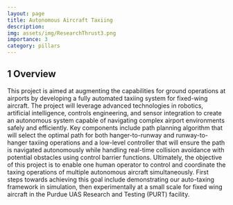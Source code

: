 ```yaml
---
layout: page
title: Autonomous Aircraft Taxiing
description: 
img: assets/img/ResearchThrust3.png
importance: 3
category: pillars
---
```


## 1 Overview

This project is aimed at augmenting the capabilities for ground operations at airports by developing a fully automated taxiing system for fixed-wing aircraft. The project will leverage advanced technologies in robotics, artificial intelligence, controls engineering, and sensor integration to create an autonomous system capable of navigating complex airport environments safely and efficiently. Key components include path planning algorithm that will select the optimal path for both hanger-to-runway and runway-to-hanger taxiing operations and a low-level controller that will ensure the path is navigated autonomously while handling real-time collision avoidance with potential obstacles using control barrier functions. Ultimately, the objective of this project is to enable one human operator to control and coordinate the taxing operations of multiple autonomous aircraft simultaneously. First steps towards achieving this goal include demonstrating our auto-taxing framework in simulation, then experimentally at a small scale for fixed wing aircraft in the Purdue UAS Research and Testing (PURT) facility.